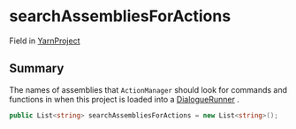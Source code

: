 # searchAssembliesForActions

Field in [YarnProject](yarn.unity.yarnproject.md)

## Summary

The names of assemblies that `ActionManager` should look for commands and functions in when this project is loaded into a [DialogueRunner](yarn.unity.dialoguerunner.md) .

```csharp
public List<string> searchAssembliesForActions = new List<string>();
```
